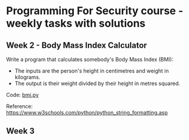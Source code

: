 # Programming For Security course - weekly tasks with solutions

##  Week 2 - Body Mass Index Calculator
Write a program that calculates somebody's Body Mass Index (BMI):
* The inputs are the person's height in centimetres and weight in kilograms.
* The output  is their weight divided by their height in metres squared.

Code: 
[bmi.py](https://github.com/kodkoder/pforcs-problem-sheet/blob/main/bmi.py)

Reference:
https://www.w3schools.com/python/python_string_formatting.asp


## Week 3